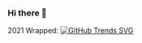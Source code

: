 ### Hi there 👋

<!--
**rchhaya/rchhaya** is a ✨ _special_ ✨ repository because its `README.md` (this file) appears on your GitHub profile.

Here are some ideas to get you started:

- 🔭 I’m currently working on ...
- 🌱 I’m currently learning ...
- 👯 I’m looking to collaborate on ...
- 🤔 I’m looking for help with ...
- 💬 Ask me about ...
- 📫 How to reach me: ...
- 😄 Pronouns: ...
- ⚡ Fun fact: ...
-->
2021 Wrapped: 
[![GitHub Trends SVG](https://api.githubtrends.io/user/svg/rchhaya/repos?time_range=one_year&include_private=True&loc_metric=changed&theme=dark)](https://githubtrends.io)
